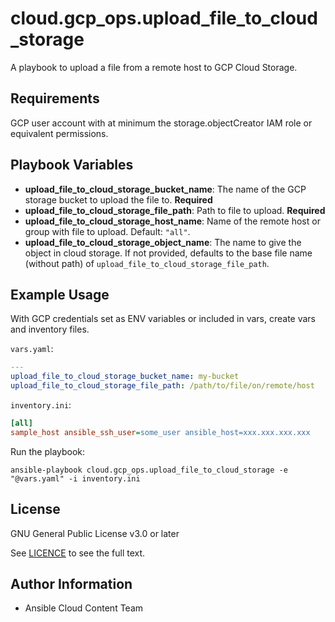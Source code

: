 # cloud.gcp_ops.upload_file_to_cloud_storage

A playbook to upload a file from a remote host to GCP Cloud Storage.

## Requirements

GCP user account with at minimum the storage.objectCreator IAM role or equivalent permissions.

## Playbook Variables

* **upload_file_to_cloud_storage_bucket_name**: The name of the GCP storage bucket to upload the file to. **Required**
* **upload_file_to_cloud_storage_file_path**: Path to file to upload. **Required**
* **upload_file_to_cloud_storage_host_name**: Name of the remote host or group with file to upload. Default: `"all"`.
* **upload_file_to_cloud_storage_object_name**: The name to give the object in cloud storage. If not provided, defaults to the base file name (without path) of `upload_file_to_cloud_storage_file_path`.

## Example Usage

With GCP credentials set as ENV variables or included in vars, create vars and inventory files.

`vars.yaml`:

```yaml
---
upload_file_to_cloud_storage_bucket_name: my-bucket
upload_file_to_cloud_storage_file_path: /path/to/file/on/remote/host
```

`inventory.ini`:

```ini
[all]
sample_host ansible_ssh_user=some_user ansible_host=xxx.xxx.xxx.xxx
```

Run the playbook:

```shell
ansible-playbook cloud.gcp_ops.upload_file_to_cloud_storage -e "@vars.yaml" -i inventory.ini
```

## License

GNU General Public License v3.0 or later

See [LICENCE](https://github.com/ansible-collections/cloud.aws_ops/blob/stable-2/LICENSE) to see the full text.

## Author Information

* Ansible Cloud Content Team
